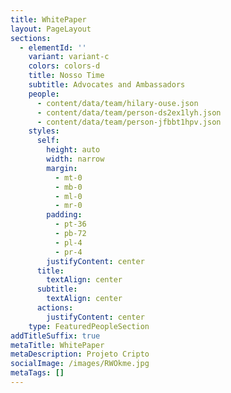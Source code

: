 ```yaml
---
title: WhitePaper
layout: PageLayout
sections:
  - elementId: ''
    variant: variant-c
    colors: colors-d
    title: Nosso Time
    subtitle: Advocates and Ambassadors
    people:
      - content/data/team/hilary-ouse.json
      - content/data/team/person-ds2ex1lyh.json
      - content/data/team/person-jfbbt1hpv.json
    styles:
      self:
        height: auto
        width: narrow
        margin:
          - mt-0
          - mb-0
          - ml-0
          - mr-0
        padding:
          - pt-36
          - pb-72
          - pl-4
          - pr-4
        justifyContent: center
      title:
        textAlign: center
      subtitle:
        textAlign: center
      actions:
        justifyContent: center
    type: FeaturedPeopleSection
addTitleSuffix: true
metaTitle: WhitePaper
metaDescription: Projeto Cripto
socialImage: /images/RWOkme.jpg
metaTags: []
---
```

